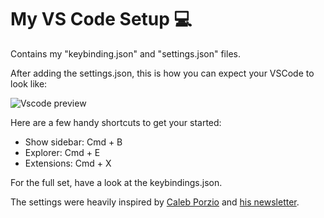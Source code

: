 # My VS Code Setup 💻
Contains my "keybinding.json" and "settings.json" files. 

After adding the settings.json, this is how you can expect your VSCode to look like: 

![Vscode preview](https://pbs.twimg.com/media/Eb2QnSaUYAApW7e?format=jpg&name=4096x4096)

Here are a few handy shortcuts to get your started: 
* Show sidebar: Cmd + B
* Explorer: Cmd + E
* Extensions: Cmd + X

For the full set, have a look at the keybindings.json. 

The settings were heavily inspired by [Caleb Porzio](https://twitter.com/calebporzio) and [his newsletter](makevscodeawesome.com).
